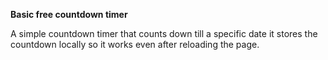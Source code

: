 **Basic free countdown timer**

A simple countdown timer that counts down till a specific date it stores the countdown locally so it works even after reloading the page.
